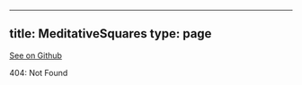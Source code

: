 
---
title: MeditativeSquares
type: page
---

[See on Github](https://github.com/jakeroggenbuck/MeditativeSquares/)

404: Not Found